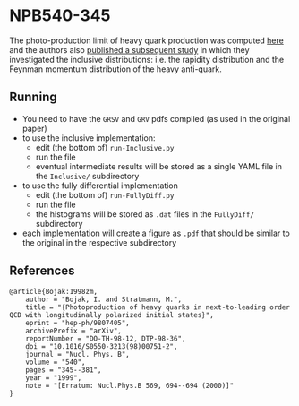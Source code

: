 # NPB540-345

The photo-production limit of heavy quark production was computed [here](https://inspirehep.net/literature/) and the authors also [published a subsequent study](https://inspirehep.net/literature/) in which they investigated the inclusive distributions: i.e. the rapidity distribution and the Feynman momentum distribution of the heavy anti-quark.

## Running

- You need to have the `GRSV` and `GRV` pdfs compiled (as used in the original paper)
- to use the inclusive implementation:
  - edit (the bottom of) `run-Inclusive.py`
  - run the file
  - eventual intermediate results will be stored as a single YAML file in the `Inclusive/` subdirectory
- to use the fully differential implementation
  - edit (the bottom of) `run-FullyDiff.py`
  - run the file
  - the histograms will be stored as `.dat` files in the `FullyDiff/` subdirectory
- each implementation will create a figure as `.pdf` that should be similar to the original in the respective subdirectory

## References

```
@article{Bojak:1998zm,
    author = "Bojak, I. and Stratmann, M.",
    title = "{Photoproduction of heavy quarks in next-to-leading order QCD with longitudinally polarized initial states}",
    eprint = "hep-ph/9807405",
    archivePrefix = "arXiv",
    reportNumber = "DO-TH-98-12, DTP-98-36",
    doi = "10.1016/S0550-3213(98)00751-2",
    journal = "Nucl. Phys. B",
    volume = "540",
    pages = "345--381",
    year = "1999",
    note = "[Erratum: Nucl.Phys.B 569, 694--694 (2000)]"
}
```
